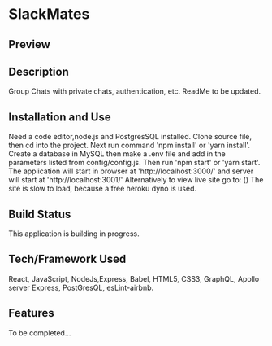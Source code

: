# SlackMates

## Preview

## Description

Group Chats with private chats, authentication, etc. ReadMe to be updated.

## Installation and Use

Need a code editor,node.js and PostgresSQL installed. Clone source file, then cd into the project. Next run command 'npm install' or 'yarn install'. Create a database in MySQL then make a .env file and add in the parameters listed from config/config.js. Then run 'npm start' or 'yarn start'. The application will start in browser at 'http://localhost:3000/' and server will start at 'http://localhost:3001/' Alternatively to view live site go to: (<Insert Live Link here SJ>) The site is slow to load, because a free heroku dyno is used.

## Build Status

This application is building in progress.

## Tech/Framework Used

React, JavaScript, NodeJs,Express, Babel, HTML5, CSS3, GraphQL, Apollo server Express, PostGresQL, esLint-airbnb.

## Features

To be completed...
